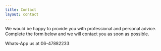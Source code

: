 ```yaml
---
title: Contact
layout: contact
---
```


We would be happy to provide you with professional and personal advice. Complete the form below and we will contact you as soon as possible. 

<i class="fa icon-whatsapp" style="cursor: default;"></i> Whats-App us at 06-47882233